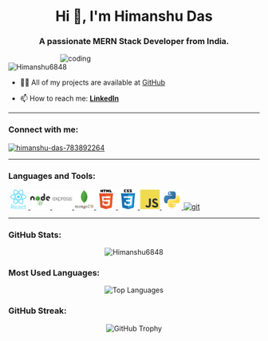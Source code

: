 <h1 align="center">Hi 👋, I'm Himanshu Das</h1>
<h3 align="center">A passionate MERN Stack Developer from India.</h3>

<img align="right" alt="coding" width="400" src="https://www.textures4photoshop.com/tex/thumbs/computer-screen-code-glitch-animation-gif-background-free-thumb57.gif">

<p align="left"> <img src="https://komarev.com/ghpvc/?username=Himanshu6848&label=Profile%20views&color=0e75b6&style=flat" alt="Himanshu6848" /> </p>

- 👨‍💻 All of my projects are available at [GitHub](https://github.com/Himanshu6848/)

- 📫 How to reach me: **[LinkedIn](https://www.linkedin.com/in/himanshu-das-783892264/)**

---

<h3 align="left">Connect with me:</h3>
<p align="left">
<a href="https://linkedin.com/in/himanshu-das-783892264" target="blank">
  <img align="center" src="https://raw.githubusercontent.com/rahuldkjain/github-profile-readme-generator/master/src/images/icons/Social/linked-in-alt.svg" alt="himanshu-das-783892264" height="30" width="40" />
</a>
</p>

---

<h3 align="left">Languages and Tools:</h3>
<p align="left"> 
  <a href="https://reactjs.org/" target="_blank" rel="noreferrer"> 
    <img src="https://raw.githubusercontent.com/devicons/devicon/master/icons/react/react-original-wordmark.svg" alt="react" width="40" height="40"/> 
  </a> 
  <a href="https://nodejs.org" target="_blank" rel="noreferrer"> 
    <img src="https://raw.githubusercontent.com/devicons/devicon/master/icons/nodejs/nodejs-original-wordmark.svg" alt="nodejs" width="40" height="40"/> 
  </a>
  <a href="https://expressjs.com" target="_blank" rel="noreferrer"> 
    <img src="https://raw.githubusercontent.com/devicons/devicon/master/icons/express/express-original-wordmark.svg" alt="express" width="40" height="40"/> 
  </a> 
  <a href="https://www.mongodb.com/" target="_blank" rel="noreferrer"> 
    <img src="https://raw.githubusercontent.com/devicons/devicon/master/icons/mongodb/mongodb-original-wordmark.svg" alt="mongodb" width="40" height="40"/> 
  </a>
  <a href="https://www.w3schools.com/html/" target="_blank" rel="noreferrer"> 
    <img src="https://raw.githubusercontent.com/devicons/devicon/master/icons/html5/html5-original-wordmark.svg" alt="html5" width="40" height="40"/> 
  </a> 
  <a href="https://www.w3schools.com/css/" target="_blank" rel="noreferrer"> 
    <img src="https://raw.githubusercontent.com/devicons/devicon/master/icons/css3/css3-original-wordmark.svg" alt="css3" width="40" height="40"/> 
  </a> 
  <a href="https://developer.mozilla.org/en-US/docs/Web/JavaScript" target="_blank" rel="noreferrer"> 
    <img src="https://raw.githubusercontent.com/devicons/devicon/master/icons/javascript/javascript-original.svg" alt="javascript" width="40" height="40"/> 
  </a> 
  <a href="https://www.python.org" target="_blank" rel="noreferrer"> 
    <img src="https://raw.githubusercontent.com/devicons/devicon/master/icons/python/python-original.svg" alt="python" width="40" height="40"/> 
  </a> 
  <a href="https://git-scm.com/" target="_blank" rel="noreferrer"> 
    <img src="https://www.vectorlogo.zone/logos/git-scm/git-scm-icon.svg" alt="git" width="40" height="40"/> 
  </a> 
</p>

---

<h3 align="left">GitHub Stats:</h3>
<p align="center">
  <img src="https://github-readme-stats.vercel.app/api?username=Himanshu6848&show_icons=true&theme=tokyonight" alt="Himanshu6848" />
</p>

<h3 align="left">Most Used Languages:</h3>
<p align="center">
  <img src="https://github-readme-stats.vercel.app/api/top-langs?username=Himanshu6848&layout=compact&theme=tokyonight" alt="Top Languages" />
</p>

<h3 align="left">GitHub Streak:</h3>

<p align="center">
  <img src="https://github-profile-trophy.vercel.app/?username=Himanshu6848&theme=tokyonight" alt="GitHub Trophy" />
</p>



